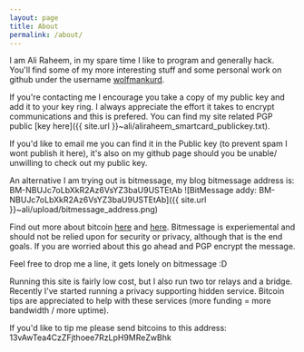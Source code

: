 ```yaml
---
layout: page
title: About
permalink: /about/
---
```


I am Ali Raheem, in my spare time I like to program and generally hack. You'll find some of my more interesting stuff and some personal work on github under the username [wolfmankurd](https://github.com/wolfmankurd/).

If you're contacting me I encourage you take a copy of my public key and add it to your key ring. I always appreciate the effort it takes to encrypt communications and this is prefered. You can find my site related PGP public [key here]({{ site.url }}~ali/aliraheem_smartcard_publickey.txt).

If you'd like to email me you can find it in the Public key (to prevent spam I wont publish it here), it's also on my github page should you be unable/ unwilling to check out my public key.


An alternative I am trying out is bitmessage, my blog bitmessage address is:
BM-NBUJc7oLbXkR2Az6VsYZ3baU9USTEtAb
![BitMessage addy: BM-NBUJc7oLbXkR2Az6VsYZ3baU9USTEtAb]({{ site.url }}~ali/upload/bitmessage_address.png)

Find out more about bitcoin [here](https://bitmessage.org/wiki/Main_Page) and [here](https://www.reddit.com/r/bitmessage). Bitmessage is experiemental and should not be relied upon for security or privacy, although that is the end goals. If you are worried about this go ahead and PGP encrypt the message.

Feel free to drop me a line, it gets lonely on bitmessage :D

Running this site is fairly low cost, but I also run two tor relays and a bridge. Recently I've started running a privacy supporting hidden service. Bitcoin tips are appreciated to help with these services (more funding = more bandwidth / more uptime).

If you'd like to tip me please send bitcoins to this address: 13vAwTea4CzZFjthoee7RzLpH9MReZwBhk


